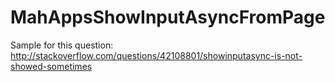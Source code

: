 # MahAppsShowInputAsyncFromPage

Sample for this question: http://stackoverflow.com/questions/42108801/showinputasync-is-not-showed-sometimes
